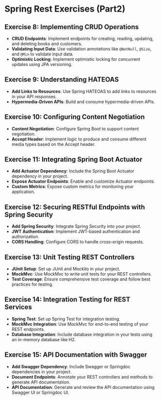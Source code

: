 # Spring Rest Exercises (Part2)

## Exercise 8: Implementing CRUD Operations
- **CRUD Endpoints**: Implement endpoints for creating, reading, updating, and deleting books and customers.
- **Validating Input Data**: Use validation annotations like `@NotNull`, `@Size`, and `@Min` to validate input data.
- **Optimistic Locking**: Implement optimistic locking for concurrent updates using JPA versioning.

## Exercise 9: Understanding HATEOAS
- **Add Links to Resources**: Use Spring HATEOAS to add links to resources in your API responses.
- **Hypermedia-Driven APIs**: Build and consume hypermedia-driven APIs.

## Exercise 10: Configuring Content Negotiation
- **Content Negotiation**: Configure Spring Boot to support content negotiation.
- **Accept Header**: Implement logic to produce and consume different media types based on the Accept header.

## Exercise 11: Integrating Spring Boot Actuator
- **Add Actuator Dependency**: Include the Spring Boot Actuator dependency in your project.
- **Expose Actuator Endpoints**: Enable and customize Actuator endpoints.
- **Custom Metrics**: Expose custom metrics for monitoring your application.

## Exercise 12: Securing RESTful Endpoints with Spring Security
- **Add Spring Security**: Integrate Spring Security into your project.
- **JWT Authentication**: Implement JWT-based authentication and authorization.
- **CORS Handling**: Configure CORS to handle cross-origin requests.

## Exercise 13: Unit Testing REST Controllers
- **JUnit Setup**: Set up JUnit and Mockito in your project.
- **MockMvc**: Use MockMvc to write unit tests for your REST controllers.
- **Test Coverage**: Ensure comprehensive test coverage and follow best practices for testing.

## Exercise 14: Integration Testing for REST Services
- **Spring Test**: Set up Spring Test for integration testing.
- **MockMvc Integration**: Use MockMvc for end-to-end testing of your REST endpoints.
- **Database Integration**: Include database integration in your tests using an in-memory database like H2.

## Exercise 15: API Documentation with Swagger
- **Add Swagger Dependency**: Include Swagger or Springdoc dependencies in your project.
- **Document Endpoints**: Annotate your REST controllers and methods to generate API documentation.
- **API Documentation**: Generate and review the API documentation using Swagger UI or Springdoc UI.
